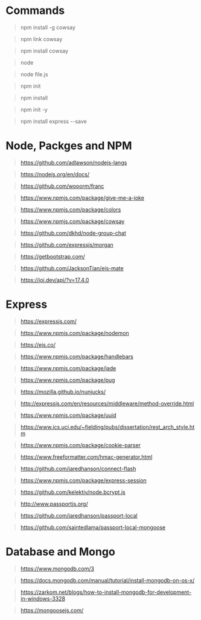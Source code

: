 # Commands

> npm install -g cowsay

> npm link cowsay

> npm install cowsay

> node

> node file.js

> npm init

> npm install

> npm init -y

> npm install express --save


# Node, Packges and NPM

> https://github.com/adlawson/nodejs-langs

> https://nodejs.org/en/docs/

> https://github.com/wooorm/franc

> https://www.npmjs.com/package/give-me-a-joke

> https://www.npmjs.com/package/colors

> https://www.npmjs.com/package/cowsay

> https://github.com/dkhd/node-group-chat

> https://github.com/expressjs/morgan

> https://getbootstrap.com/

> https://github.com/JacksonTian/ejs-mate

> https://joi.dev/api/?v=17.4.0


# Express

> https://expressjs.com/

> https://www.npmjs.com/package/nodemon

> https://ejs.co/

> https://www.npmjs.com/package/handlebars

> https://www.npmjs.com/package/jade

> https://www.npmjs.com/package/pug

> https://mozilla.github.io/nunjucks/

> http://expressjs.com/en/resources/middleware/method-override.html

> https://www.npmjs.com/package/uuid

> https://www.ics.uci.edu/~fielding/pubs/dissertation/rest_arch_style.htm

> https://www.npmjs.com/package/cookie-parser

> https://www.freeformatter.com/hmac-generator.html

> https://github.com/jaredhanson/connect-flash

> https://www.npmjs.com/package/express-session

> https://github.com/kelektiv/node.bcrypt.js

> http://www.passportjs.org/

> https://github.com/jaredhanson/passport-local

> https://github.com/saintedlama/passport-local-mongoose


# Database and Mongo

> https://www.mongodb.com/3

> https://docs.mongodb.com/manual/tutorial/install-mongodb-on-os-x/

> https://zarkom.net/blogs/how-to-install-mongodb-for-development-in-windows-3328

> https://mongoosejs.com/
